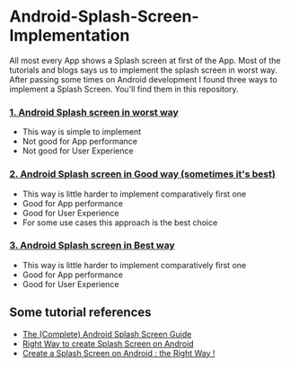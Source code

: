# Android-Splash-Screen-Implementation

All most every App shows a Splash screen at first of the App. Most of the tutorials and blogs says us to implement the splash screen in worst way. After passing some times on Android development I found three ways to implement a Splash Screen. You'll find them in this repository.

### [1. Android Splash screen in worst way](https://github.com/hasancse91/Android-Splash-Screen-Implementation/tree/master/01.%20Splash%20Screen%20in%20Worst%20Way)
* This way is simple to implement
* Not good for App performance
* Not good for User Experience

### [2. Android Splash screen in Good way (sometimes it's best)](https://github.com/hasancse91/Android-Splash-Screen-Implementation/tree/master/02.%20Splash%20Screen%20in%20Good%20Way)
* This way is little harder to implement comparatively first one
* Good for App performance
* Good for User Experience
* For some use cases this approach is the best choice

### [3. Android Splash screen in Best way](https://github.com/hasancse91/Android-Splash-Screen-Implementation/tree/master/03.%20Splash%20Screen%20in%20Best%20Way)
* This way is little harder to implement comparatively first one
* Good for App performance
* Good for User Experience

## Some tutorial references
* [The (Complete) Android Splash Screen Guide](https://android.jlelse.eu/the-complete-android-splash-screen-guide-c7db82bce565)
* [Right Way to create Splash Screen on Android](https://android.jlelse.eu/right-way-to-create-splash-screen-on-android-e7f1709ba154)
* [Create a Splash Screen on Android : the Right Way !](https://medium.com/@ssaurel/create-a-splash-screen-on-android-the-right-way-93d6fb444857)


